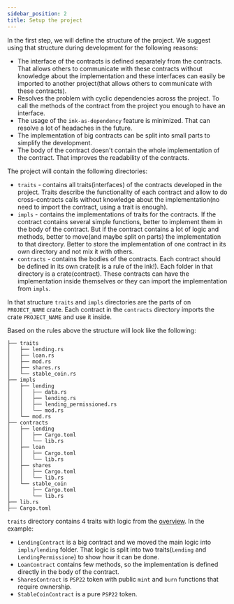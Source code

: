 ```yaml
---
sidebar_position: 2
title: Setup the project
---
```


In the first step, we will define the structure of the project.
We suggest using that structure during development for the following reasons:
- The interface of the contracts is defined separately from the contracts. That allows others to communicate with these contracts without knowledge about the implementation and these interfaces can easily be imported to another project(that allows others to communicate with these contracts).
- Resolves the problem with cyclic dependencies across the project. To call the methods of the contract from the project you enough to have an interface.
- The usage of the `ink-as-dependency` feature is minimized. That can resolve a lot of headaches in the future.
- The implementation of big contracts can be split into small parts to simplify the development.
- The body of the contract doesn't contain the whole implementation of the contract. That improves the readability of the contracts.

The project will contain the following directories:
- `traits` - contains all traits(interfaces) of the contracts developed in the project.
Traits describe the functionality of each contract and allow to do cross-contracts calls
without knowledge about the implementation(no need to import the contract, using a trait is enough).
- `impls` - contains the implementations of traits for the contracts. 
If the contract contains several simple functions, better to implement 
them in the body of the contract. But if the contract contains a lot of logic
and methods, better to move(and maybe split on parts) the implementation to that directory.
Better to store the implementation of one contract in its own directory and not mix it with others.
- `contracts` - contains the bodies of the contracts. Each contract should be defined 
in its own crate(it is a rule of the ink!). Each folder in that directory is a 
crate(contract). These contracts can have the implementation inside themselves 
or they can import the implementation from `impls`.

In that structure `traits` and `impls` directories are the parts of on `PROJECT_NAME` crate.
Each contract in the `contracts` directory imports the crate `PROJECT_NAME` and use it inside.

Based on the rules above the structure will look like the following:
```shell
├── traits
│   ├── lending.rs
│   ├── loan.rs
│   ├── mod.rs
│   ├── shares.rs
│   └── stable_coin.rs
├── impls
│   ├── lending
│   │   ├── data.rs
│   │   ├── lending.rs
│   │   ├── lending_permissioned.rs
│   │   └── mod.rs
│   └── mod.rs
├── contracts
│   ├── lending
│   │   ├── Cargo.toml
│   │   └── lib.rs
│   ├── loan
│   │   ├── Cargo.toml
│   │   └── lib.rs
│   ├── shares
│   │   ├── Cargo.toml
│   │   └── lib.rs
│   └── stable_coin
│       ├── Cargo.toml
│       └── lib.rs
├── lib.rs
├── Cargo.toml
```

`traits` directory contains 4 traits with logic from the [overview](/smart-contracts/example/overview).
In the example:
- `LendingContract` is a big contract and we moved the main logic into `impls/lending` folder. That logic is split into two traits(`Lending` and `LendingPermissione`) to show how it can be done.
- `LoanContract` contains few methods, so the implementation is defined directly in the body of the contract.
- `SharesContract` is `PSP22` token with public `mint` and `burn` functions that require ownership.
- `StableCoinContract` is a pure `PSP22` token.
